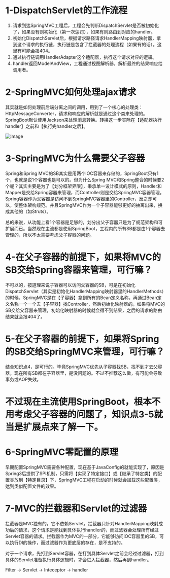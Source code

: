 # 1-DispatchServlet的工作流程

1. 请求到达SpringMVC工程后，工程会先判断DispatchServlet是否被初始化了，如果没有则初始化（第一次惩罚），如果有则路由到对应的handler。
2. 初始化DispatchServlet后，根据请求路径请求HandlerMapping映射器，拿到这个请求的执行链，执行链是包含了拦截器的处理流程（如果有的话）。这里有可能会报404。
3. 通过执行链调用HandlerAdapter这个适配器，执行这个请求对应的逻辑。
4. handler返回ModelAndView，工程通过视图解析器，解析最终的结果响应给调用者。

#  2-SpringMVC如何处理ajax请求

其实就是如何处理前后端分离之间的调用，用到了一个核心的处理类：HttpMessageConverter，请求和响应的解析就是通过这个类来处理的。SpringBoot默认使用Jackson来处理消息转换。转换这一步实际在【适配器执行handler】之前和【执行完handler之后】。

![image](https://user-images.githubusercontent.com/48977889/178902915-d1860d88-9603-431d-a821-c0730e53d348.png)

# 3-SpringMVC为什么需要父子容器

Spring和Spring MVC的SB其实是用两个IOC容器来存储的，SpringBoot只有1个，也就是说1个容器也是可以的。但为什么Spring MVC和Spring整合的时候要2个呢？其实主要是为了【划分框架界限】，秉承单一设计模式的原则，Handler和Mapper是交给Spring容器来管理，而Controller则是交给SpringMVC容器管理。Spring容器作为父容器是访问不到SpringMVC容器里的Controller，反之却可以，使整体架构规范。并且SpringMVC作为一个子容器能够更好的抽离出来，换成其他的（如Struts）。

总的来说，从功能上看1个容器是足够的，划分出父子容器只是为了规范架构和可扩展而已。当然现在主流都是使用SpringBoot，工程内的所有SB都是由1个容器去管理的，所以不太需要考虑父子容器的问题。

# 4-在父子容器的前提下，如果将MVC的SB交给Spring容器来管理，可行嘛？

不可以的，按道理来说子容器可以访问父容器的SB，可是在初始化DispatchServlet（其实是初始化HandlerMapping映射器里的HandlerMethods）的时候，SpringMVC是在【子容器】拿到所有的Bean定义名称，再通过Bean定义名称一个一个去【子容器】找Controller，然后初始化映射器的。如果将MVC的SB交给父容器来管理，初始化映射器的时候就会得不到结果，之后的请求的路由结果就会报404了。

# 5-在父子容器的前提下，如果将Spring的SB交给SpringMVC来管理，可行嘛？

结合知识点4，是可行的。毕竟SpringMVC优先从子容器找SB，找不到才去父容器，现在所有SB都在子容器里，是没问题的。不过不推荐这么做，有可能会导致事务或AOP失效。

# 不过现在主流使用SpringBoot，根本不用考虑父子容器的问题了，知识点3-5就当是扩展点来了解一下。

# 6-SpringMVC零配置的原理

早期配置SpringMVC需要各种配置，现在基于JavaConfig的就能实现了，原因是Spring3后提供了SPI机制，只需将【实现了特定接口】或【继承了特定类】的配置类放到【特定目录】下，SpringMVC工程在启动的时候就会加载这些配置类，达到类似配置文件的效果。

# 7-MVC的拦截器和Servlet的过滤器

拦截器是MVC独有的，它不依赖Servlet。拦截器只针对HandlerMapping映射成功后的请求，这个请求是能找到具体执行handler的，而过滤器会处理所有经过Servlet容器的请求。拦截器作为MVC的一部分，它能够访问IOC容器里的SB，可以执行DI的操作，而过滤器作为更底层的存在，是不支持的。

对于一个请求，先打到Servlet容器，在打到具体Servlet之前会经过过滤器，打到具体的Servlet准备执行具体逻辑时，才会进入拦截器，然后再到handler。

Filter → Servlet → Inteceptor → handler 